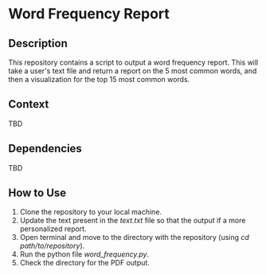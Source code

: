 # Word Frequency Report

## Description
This repository contains a script to output a word frequency report. This will take a user's text file and return a report on the 5 most common words, and then a visualization for the top 15 most common words.

## Context
TBD

## Dependencies
TBD

## How to Use
1. Clone the repository to your local machine.
2. Update the text present in the _text.txt_ file so that the output if a more personalized report. 
3. Open terminal and move to the directory with the repository (using _cd path/to/repository_).
4. Run the python file _word_frequency.py_.
5. Check the directory for the PDF output.
